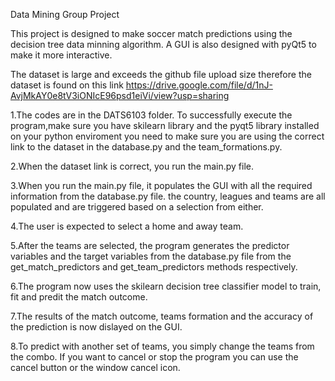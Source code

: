 Data Mining Group Project

This project is designed to make soccer match predictions using the decision tree data minning algorithm. A GUI is also designed with pyQt5 to make it more interactive.

The dataset is large and exceeds the github file upload size therefore the dataset is found on this link https://drive.google.com/file/d/1nJ-AvjMkAY0e8tV3iONIcE96psd1eiVi/view?usp=sharing

1.The codes are in the DATS6103 folder. To successfully execute the program,make sure you have skilearn library and the pyqt5 library installed on your python enviroment you need to make sure you are using the correct link to the dataset in the database.py and the team_formations.py.

2.When the dataset link is correct, you run the main.py file.

3.When you run the main.py file, it populates the GUI with all the required information from the database.py file. the country, leagues and teams are all populated and are triggered based on a selection from either.

4.The user is expected to select a home and away team.

5.After the teams are selected, the program generates the predictor variables and the target variables from the database.py file from the get_match_predictors and get_team_predictors methods respectively.

6.The program now uses the skilearn decision tree classifier model to train, fit and predit the match outcome.

7.The results of the match outcome, teams formation and the accuracy of the prediction is now dislayed on the GUI.

8.To predict with another set of teams, you simply change the teams from the combo. If you want to cancel or stop the program you can use the cancel button or the window cancel icon.
